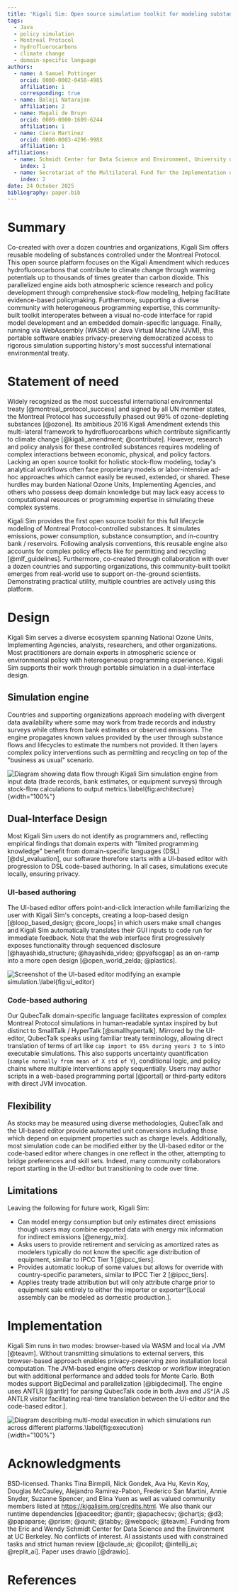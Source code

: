 ```yaml
---
title: 'Kigali Sim: Open source simulation toolkit for modeling substances and policies related to the Montreal Protocol'
tags:
  - Java
  - policy simulation
  - Montreal Protocol
  - hydrofluorocarbons
  - climate change
  - domain-specific language
authors:
  - name: A Samuel Pottinger
    orcid: 0000-0002-0458-4985
    affiliation: 1
    corresponding: true
  - name: Balaji Natarajan
    affiliation: 2
  - name: Magali de Bruyn
    orcid: 0009-0000-1609-6244
    affiliation: 1
  - name: Ciera Martinez
    orcid: 0000-0003-4296-998X
    affiliation: 1
affiliations:
  - name: Schmidt Center for Data Science and Environment, University of California, Berkeley, California, United States of America
    index: 1
  - name: Secretariat of the Multilateral Fund for the Implementation of the Montreal Protocol, United Nations Environment Programme
    index: 2
date: 24 October 2025
bibliography: paper.bib
---
```


# Summary
Co-created with over a dozen countries and organizations, Kigali Sim offers reusable modeling of substances controlled under the Montreal Protocol. This open source platform focuses on the Kigali Amendment which reduces hydrofluorocarbons that contribute to climate change through warming potentials up to thousands of times greater than carbon dioxide. This parallelized engine aids both atmospheric science research and policy development through comprehensive stock-flow modeling, helping facilitate evidence-based policymaking. Furthermore, supporting a diverse community with heterogeneous programming expertise, this community-built toolkit interoperates between a visual no-code interface for rapid model development and an embedded domain-specific language. Finally, running via WebAssembly (WASM) or Java Virtual Machine (JVM), this portable software enables privacy-preserving democratized access to rigorous simulation supporting history's most successful international environmental treaty.

# Statement of need
Widely recognized as the most successful international environmental treaty [@montreal_protocol_success] and signed by all UN member states, the Montreal Protocol has successfully phased out 99% of ozone-depleting substances [@ozone]. Its ambitious 2016 Kigali Amendment extends this multi-lateral framework to hydrofluorocarbons which contribute significantly to climate change [@kigali_amendment; @contribute]. However, research and policy analysis for these controlled substances requires modeling of complex interactions between economic, physical, and policy factors. Lacking an open source toolkit for holistic stock-flow modeling, today's analytical workflows often face proprietary models or labor-intensive ad-hoc approaches which cannot easily be reused, extended, or shared. These hurdles may burden National Ozone Units, Implementing Agencies, and others who possess deep domain knowledge but may lack easy access to computational resources or programming expertise in simulating these complex systems.

Kigali Sim provides the first open source toolkit for this full lifecycle modeling of Montreal Protocol-controlled substances. It simulates emissions, power consumption, substance consumption, and in-country bank / reservoirs. Following analysis conventions, this reusable engine also accounts for complex policy effects like for permitting and recycling [@mlf_guidelines]. Furthermore, co-created through collaboration with over a dozen countries and supporting organizations, this community-built toolkit emerges from real-world use to support on-the-ground scientists. Demonstrating practical utility, multiple countries are actively using this platform.

# Design
Kigali Sim serves a diverse ecosystem spanning National Ozone Units, Implementing Agencies, analysts, researchers, and other organizations. Most practitioners are domain experts in atmospheric science or environmental policy with heterogeneous programming experience. Kigali Sim supports their work through portable simulation in a dual-interface design.

## Simulation engine
Countries and supporting organizations approach modeling with divergent data availability where some may work from trade records and industry surveys while others from bank estimates or observed emissions. The engine propagates known values provided by the user through substance flows and lifecycles to estimate the numbers not provided. It then layers complex policy interventions such as permitting and recycling on top of the "business as usual" scenario.

![Diagram showing data flow through Kigali Sim simulation engine from input data (trade records, bank estimates, or equipment surveys) through stock-flow calculations to output metrics.\label{fig:architecture}](KigaliEngine.svg){width="100%"}

## Dual-Interface Design
Most Kigali Sim users do not identify as programmers and, reflecting empirical findings that domain experts with "limited programming knowledge" benefit from domain-specific languages (DSL) [@dsl_evaluation], our software therefore starts with a UI-based editor with progression to DSL code-based authoring. In all cases, simulations execute locally, ensuring privacy.

### UI-based authoring
The UI-based editor offers point-and-click interaction while familiarizing the user with Kigali Sim's concepts, creating a loop-based design [@loop_based_design; @core_loops] in which users make small changes and Kigali Sim automatically translates their GUI inputs to code run for immediate feedback. Note that the web interface first progressively exposes functionality through sequenced disclosure [@hayashida_structure; @hayashida_video; @pyafscgap] as an on-ramp into a more open design [@open_world_zelda; @plastics].

![Screenshot of the UI-based editor modifying an example simulation.\label{fig:ui_editor}](KigaliEditor.png)

### Code-based authoring
Our QubecTalk domain-specific language facilitates expression of complex Montreal Protocol simulations in human-readable syntax inspired by but distinct to SmallTalk / HyperTalk [@smallhypertalk]. Mirrored by the UI-editor, QubecTalk speaks using familiar treaty terminology, allowing direct translation of terms of art like `cap import to 85% during years 3 to 5` into executable simulations. This also supports uncertainty quantification (`sample normally from mean of X std of Y`), conditional logic, and policy chains where multiple interventions apply sequentially. Users may author scripts in a web-based programming portal [@portal] or third-party editors with direct JVM invocation.

## Flexibility
As stocks may be measured using diverse methodologies, QubecTalk and the UI-based editor provide automated unit conversions including those which depend on equipment properties such as charge levels. Additionally, most simulation code can be modified either by the UI-based editor or the code-based editor where changes in one reflect in the other, attempting to bridge preferences and skill sets. Indeed, many community collaborators report starting in the UI-editor but transitioning to code over time.

## Limitations
Leaving the following for future work, Kigali Sim:

 - Can model energy consumption but only estimates direct emissions though users may combine exported data with energy mix information for indirect emissions [@energy_mix].
 - Asks users to provide retirement and servicing as amortized rates as modelers typically do not know the specific age distribution of equipment, similar to IPCC Tier 1 [@ipcc_tiers].
 - Provides automatic lookup of some values but allows for override with country-specific parameters, similar to IPCC Tier 2 [@ipcc_tiers].
 - Applies treaty trade attribution but will only attribute charge prior to equipment sale entirely to either the importer or exporter^[Local assembly can be modeled as domestic production.].

# Implementation
Kigali Sim runs in two modes: browser-based via WASM and local via JVM [@teavm]. Without transmitting simulations to external servers, this browser-based approach enables privacy-preserving zero installation local computation. The JVM-based engine offers desktop or workflow integration but with additional performance and added tools for Monte Carlo. Both modes support BigDecimal and parallelization [@bigdecimal]. The engine uses ANTLR [@antlr] for parsing QubecTalk code in both Java and JS^[A JS ANTLR visitor facilitating real-time translation between the UI-editor and the code-based editor.].

![Diagram describing multi-modal execution in which simulations run across different platforms.\label{fig:execution}](KigaliExecution.svg){width="100%"}

# Acknowledgments
BSD-licensed. Thanks Tina Birmpili, Nick Gondek, Ava Hu, Kevin Koy, Douglas McCauley, Alejandro Ramirez-Pabon, Frederico San Martini, Annie Snyder, Suzanne Spencer, and Elina Yuen as well as valued community members listed at https://kigalisim.org/credits.html. We also thank our runtime dependencies [@aceeditor; @antlr; @apachecsv; @chartjs; @d3; @papaparse; @prism; @qunit; @tabby; @webpack; @teavm]. Funding from the Eric and Wendy Schmidt Center for Data Science and the Environment at UC Berkeley. No conflicts of interest. AI assistants used with constrained tasks and strict human review [@claude_ai; @copilot; @intellij_ai; @replit_ai]. Paper uses drawio [@drawio].

# References
